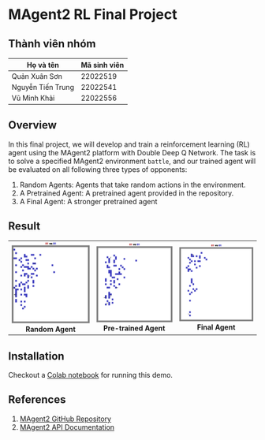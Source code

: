 # MAgent2 RL Final Project

## Thành viên nhóm
| Họ và tên       | Mã sinh viên |
| ----------------- | -------------- | 
| Quản Xuân Sơn | 22022519     | 
| Nguyễn Tiến Trung | 22022541     | 
| Vũ Minh Khải | 22022556     | 

## Overview
In this final project, we will develop and train a reinforcement learning (RL) agent using the MAgent2 platform with Double Deep Q Network. The task is to solve a specified MAgent2 environment `battle`, and our trained agent will be evaluated on all following three types of opponents:

1. Random Agents: Agents that take random actions in the environment.
2. A Pretrained Agent: A pretrained agent provided in the repository.
3. A Final Agent: A stronger pretrained agent

## Result

<table align="center">
  <tr>
    <td align="center">
      <img src="video/random.gif" width="250" alt="random agent" /><br />
      <b>Random Agent</b>
    </td>
    <td align="center">
      <img src="video/pretrain.gif" width="250" alt="pretrain agent" /><br />
      <b>Pre-trained Agent</b>
    </td>
    <td align="center">
      <img src="video/fianl.gif" width="250" alt="final agent" /><br />
      <b>Final Agent</b>
    </td>
  </tr>
</table>

## Installation
Checkout a [Colab notebook](https://colab.research.google.com/drive/1qmx_NCmzPlc-atWqexn2WueqMKB_ZTxc?usp=sharing) for running this demo.

## References

1. [MAgent2 GitHub Repository](https://github.com/Farama-Foundation/MAgent2)
2. [MAgent2 API Documentation](https://magent2.farama.org/introduction/basic_usage/)
